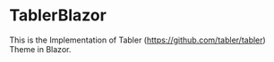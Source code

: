 # TablerBlazor
This is the Implementation of  Tabler (https://github.com/tabler/tabler) Theme in Blazor.
